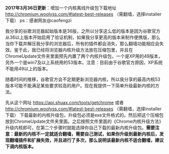 **2017年3月36日更新**：增加一个内核离线升级包下载地址 http://chromium.woolyss.com/#latest-best-releases （需翻墙，选择installer下载） ps：感谢网友@caofengzi 

我分享的谷歌浏览器起始版本是36版，之所以分享这么低的版本是因为谷歌官方从36以上版本开始启用了验证机制，如果我分享更高的版本来制作便携版，那么当你下载并解压我分享的浏览器后，所有的插件都会消失，那么翻墙功能相应会失效。鉴于此，我已经将浏览器内核升级方法放在压缩包里，并且在ChromeUpdate文件夹里面预先内置了两个内核升级包，一个是XP用的49版本，另外一个是win7及以上系统用的53版本。注意：目前由于谷歌官方原因，XP系统不能用49以上的版本。

随着时间的推移，谷歌官方会不定期更新浏览器内核，所以我分享的最高内核53版本可能不能满足某些要求较高的用户。现在我提供一下简单升级最新内核的方法。

先从这个网址 https://api.shuax.com/tools/getchrome 或者 http://chromium.woolyss.com/#latest-best-releases （需翻墙，选择installer下载） 下载最新的内核升级包，升级包必须是exe文件格式的。然后把这个压缩包放到ChromeUpdate文件夹里面。之后按照文件里面的《Chrome内核升级方法》升级内核即可，在第二个步骤时就能选择你自己下载的最新内核升级包。**需要注意：最新的内核不一定就适合翻墙，需要自己测试，如果你升级到最新内核后，发现翻墙插件和扩展失效，并且进行了多次，那么说明该最新内核不适合翻墙，建议下调内核版本。**